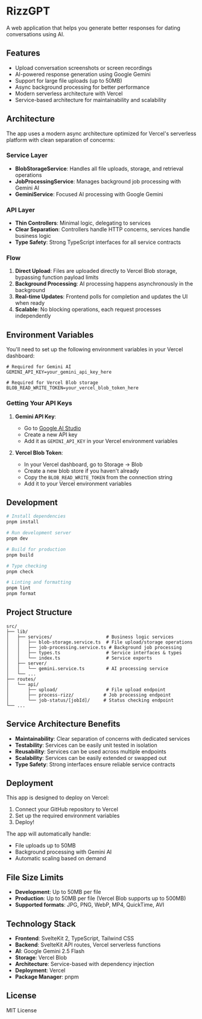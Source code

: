 # RizzGPT

A web application that helps you generate better responses for dating conversations using AI.

## Features

- Upload conversation screenshots or screen recordings
- AI-powered response generation using Google Gemini
- Support for large file uploads (up to 50MB)
- Async background processing for better performance
- Modern serverless architecture with Vercel
- Service-based architecture for maintainability and scalability

## Architecture

The app uses a modern async architecture optimized for Vercel's serverless platform with clean separation of concerns:

### Service Layer
- **BlobStorageService**: Handles all file uploads, storage, and retrieval operations
- **JobProcessingService**: Manages background job processing with Gemini AI
- **GeminiService**: Focused AI processing with Google Gemini

### API Layer
- **Thin Controllers**: Minimal logic, delegating to services
- **Clear Separation**: Controllers handle HTTP concerns, services handle business logic
- **Type Safety**: Strong TypeScript interfaces for all service contracts

### Flow
1. **Direct Upload**: Files are uploaded directly to Vercel Blob storage, bypassing function payload limits
2. **Background Processing**: AI processing happens asynchronously in the background
3. **Real-time Updates**: Frontend polls for completion and updates the UI when ready
4. **Scalable**: No blocking operations, each request processes independently

## Environment Variables

You'll need to set up the following environment variables in your Vercel dashboard:

```env
# Required for Gemini AI
GEMINI_API_KEY=your_gemini_api_key_here

# Required for Vercel Blob storage
BLOB_READ_WRITE_TOKEN=your_vercel_blob_token_here
```

### Getting Your API Keys

1. **Gemini API Key**: 
   - Go to [Google AI Studio](https://aistudio.google.com/app/apikey)
   - Create a new API key
   - Add it as `GEMINI_API_KEY` in your Vercel environment variables

2. **Vercel Blob Token**:
   - In your Vercel dashboard, go to Storage → Blob
   - Create a new blob store if you haven't already
   - Copy the `BLOB_READ_WRITE_TOKEN` from the connection string
   - Add it to your Vercel environment variables

## Development

```bash
# Install dependencies
pnpm install

# Run development server
pnpm dev

# Build for production
pnpm build

# Type checking
pnpm check

# Linting and formatting
pnpm lint
pnpm format
```

## Project Structure

```
src/
├── lib/
│   ├── services/                    # Business logic services
│   │   ├── blob-storage.service.ts  # File upload/storage operations
│   │   ├── job-processing.service.ts # Background job processing
│   │   ├── types.ts                 # Service interfaces & types
│   │   └── index.ts                 # Service exports
│   ├── server/
│   │   └── gemini.service.ts        # AI processing service
│   └── ...
├── routes/
│   └── api/
│       ├── upload/                  # File upload endpoint
│       ├── process-rizz/           # Job processing endpoint
│       └── job-status/[jobId]/     # Status checking endpoint
└── ...
```

## Service Architecture Benefits

- **Maintainability**: Clear separation of concerns with dedicated services
- **Testability**: Services can be easily unit tested in isolation
- **Reusability**: Services can be used across multiple endpoints
- **Scalability**: Services can be easily extended or swapped out
- **Type Safety**: Strong interfaces ensure reliable service contracts

## Deployment

This app is designed to deploy on Vercel:

1. Connect your GitHub repository to Vercel
2. Set up the required environment variables
3. Deploy!

The app will automatically handle:
- File uploads up to 50MB
- Background processing with Gemini AI
- Automatic scaling based on demand

## File Size Limits

- **Development**: Up to 50MB per file
- **Production**: Up to 50MB per file (Vercel Blob supports up to 500MB)
- **Supported formats**: JPG, PNG, WebP, MP4, QuickTime, AVI

## Technology Stack

- **Frontend**: SvelteKit 2, TypeScript, Tailwind CSS
- **Backend**: SvelteKit API routes, Vercel serverless functions
- **AI**: Google Gemini 2.5 Flash
- **Storage**: Vercel Blob
- **Architecture**: Service-based with dependency injection
- **Deployment**: Vercel
- **Package Manager**: pnpm

## License

MIT License
